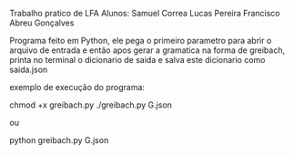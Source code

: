Trabalho pratico de LFA
Alunos: Samuel Correa Lucas Pereira
	Francisco Abreu Gonçalves

Programa feito em Python, ele pega o primeiro parametro para abrir o arquivo de entrada e então 
apos gerar a gramatica na forma de greibach, printa no terminal o dicionario de saida e salva 
este dicionario como saida.json

exemplo de execução do programa:

chmod +x greibach.py
./greibach.py G.json

ou

python greibach.py G.json